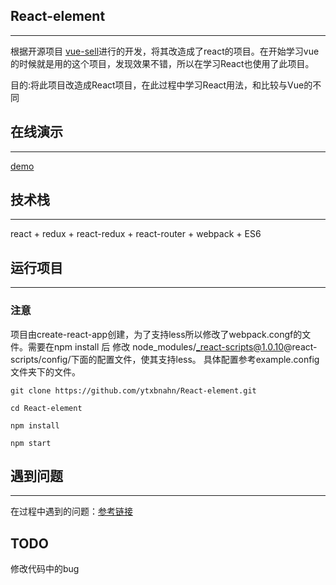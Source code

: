 ## React-element
------
根据开源项目 [vue-sell](https://github.com/ustbhuangyi/vue-sell)进行的开发，将其改造成了react的项目。在开始学习vue的时候就是用的这个项目，发现效果不错，所以在学习React也使用了此项目。

目的:将此项目改造成React项目，在此过程中学习React用法，和比较与Vue的不同
## 在线演示
------
[demo](http://www.ytmty.xin/react/#/)

## 技术栈
------
react + redux + react-redux + react-router + webpack + ES6

## 运行项目
------
### 注意
项目由create-react-app创建，为了支持less所以修改了webpack.congf的文件。需要在npm install 后
修改 node_modules/_react-scripts@1.0.10@react-scripts/config/下面的配置文件，使其支持less。
具体配置参考example.config文件夹下的文件。

`git clone https://github.com/ytxbnahn/React-element.git  `

`cd React-element`

`npm install`

`npm start`

## 遇到问题
------
在过程中遇到的问题：[参考链接](https://github.com/ytxbnahn/ytxbnahn.github.io/issues/6)

## TODO
修改代码中的bug
